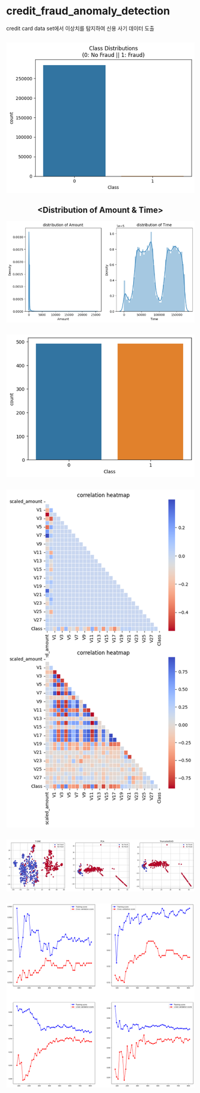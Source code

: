 # credit_fraud_anomaly_detection #
credit card data set에서 이상치를 탐지하여 신용 사기 데이터 도출


<div align="center">

## <Imbalanced Data Count Plot> ##
![countPlot](./visualization/countPlot1.png)

## <Distribution of Amount & Time>
![distplot](./visualization/distPlot.png)

## <Under Sampled Data Count Plot>
![countPlot](./visualization/countPlot2.png)

## <Correaltion of Features>
![correaltion](./visualization/correlation.png)

## <Demension Reduction>
![dimensionReduction](./visualization/dimension_reduction.png)

## <Learning Curve of Machine Learning>
![learningCurve](./visualization/learning_curve.png)

</div>
